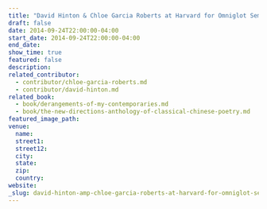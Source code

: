 ```yaml
---
title: "David Hinton & Chloe Garcia Roberts at Harvard for Omniglot Seminar: Cosmologies of the Classical"
draft: false
date: 2014-09-24T22:00:00-04:00
start_date: 2014-09-24T22:00:00-04:00
end_date:
show_time: true
featured: false
description:
related_contributor:
  - contributor/chloe-garcia-roberts.md
  - contributor/david-hinton.md
related_book:
  - book/derangements-of-my-contemporaries.md
  - book/the-new-directions-anthology-of-classical-chinese-poetry.md
featured_image_path:
venue:
  name:
  street1:
  street12:
  city:
  state:
  zip:
  country:
website:
_slug: david-hinton-amp-chloe-garcia-roberts-at-harvard-for-omniglot-seminar-cosmologies-of-the-classical
---
```

